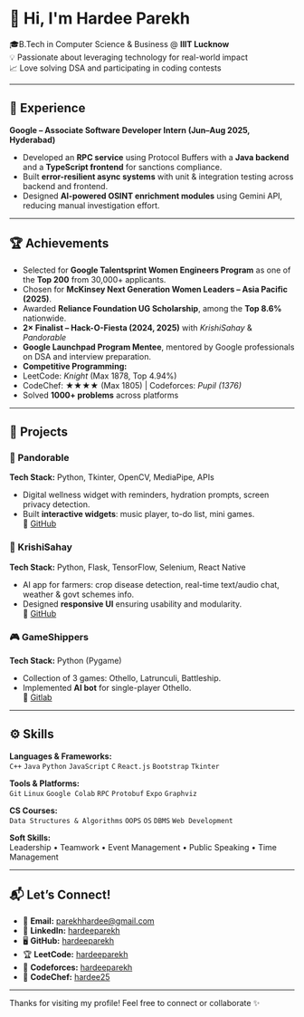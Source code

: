 # 👋 Hi, I'm Hardee Parekh  

🎓B.Tech in Computer Science & Business @ **IIIT Lucknow**  
💡 Passionate about leveraging technology for real-world impact  
📈 Love solving DSA and participating in coding contests 

---

## 💼 Experience  

**Google – Associate Software Developer Intern (Jun–Aug 2025, Hyderabad)**  
- Developed an **RPC service** using Protocol Buffers with a **Java backend** and a **TypeScript frontend** for sanctions compliance.  
- Built **error-resilient async systems** with unit & integration testing across backend and frontend.  
- Designed **AI-powered OSINT enrichment modules** using Gemini API, reducing manual investigation effort.  

---

## 🏆 Achievements  
-  Selected for **Google Talentsprint Women Engineers Program** as one of the **Top 200** from 30,000+ applicants.
-  Chosen for **McKinsey Next Generation Women Leaders – Asia Pacific (2025)**.
-  Awarded **Reliance Foundation UG Scholarship**, among the **Top 8.6%** nationwide.
-  **2× Finalist – Hack-O-Fiesta (2024, 2025)** with *KrishiSahay* & *Pandorable*  
-  **Google Launchpad Program Mentee**, mentored by Google professionals on DSA and interview preparation.
-  **Competitive Programming:**  
  - LeetCode: *Knight* (Max 1878, Top 4.94%)  
  - CodeChef: ★★★★ (Max 1805) | Codeforces: *Pupil (1376)*  
  - Solved **1000+ problems** across platforms  

---

## 📂 Projects  

### 🐼 Pandorable  
**Tech Stack:** Python, Tkinter, OpenCV, MediaPipe, APIs  
- Digital wellness widget with reminders, hydration prompts, screen privacy detection.  
- Built **interactive widgets**: music player, to-do list, mini games.  
🔗 [GitHub](https://github.com/hardeeparekh/Pandorable)  

### 🌾 KrishiSahay  
**Tech Stack:** Python, Flask, TensorFlow, Selenium, React Native  
- AI app for farmers: crop disease detection, real-time text/audio chat, weather & govt schemes info.  
- Designed **responsive UI** ensuring usability and modularity.  
🔗 [GitHub](https://github.com/shibo911/krishiSahay)  

### 🎮 GameShippers  
**Tech Stack:** Python (Pygame)  
- Collection of 3 games: Othello, Latrunculi, Battleship.  
- Implemented **AI bot** for single-player Othello.  
🔗 [Gitlab](https://gitlab.com/sahayak1/gameplay)  

---

## ⚙️ Skills  

**Languages & Frameworks:**  
`C++` `Java` `Python` `JavaScript` `C` `React.js` `Bootstrap` `Tkinter`  

**Tools & Platforms:**  
`Git` `Linux` `Google Colab` `RPC` `Protobuf` `Expo` `Graphviz`  

**CS Courses:**  
`Data Structures & Algorithms` `OOPS` `OS` `DBMS` `Web Development`  

**Soft Skills:**  
Leadership • Teamwork • Event Management • Public Speaking • Time Management  

---

## 📬 Let’s Connect!  

- 📧 **Email:** [parekhhardee@gmail.com](mailto:parekhhardee@gmail.com)  
- 💼 **LinkedIn:** [hardeeparekh](https://www.linkedin.com/in/hardeeparekh)  
- 🖥️ **GitHub:** [hardeeparekh](https://github.com/hardeeparekh)   
- 🏆 **LeetCode:** [hardeeparekh](https://leetcode.com/u/hardeeparekh)
- 🎯 **Codeforces:** [hardeeparekh](https://codeforces.com/profile/hardeeparekh)  
- 🍴 **CodeChef:** [hardee25](https://www.codechef.com/users/hardee25)  

---

Thanks for visiting my profile! Feel free to connect or collaborate ✨
